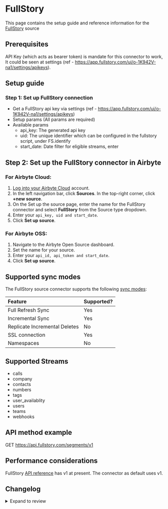 # FullStory

This page contains the setup guide and reference information for the [FullStory](https://developer.fullstory.com/) source

## Prerequisites

API Key (which acts as bearer token) is mandate for this connector to work, It could be seen at settings (ref - https://app.fullstory.com/ui/o-1K942V-na1/settings/apikeys).

## Setup guide

### Step 1: Set up FullStory connection

- Get a FullStory api key via settings (ref - https://app.fullstory.com/ui/o-1K942V-na1/settings/apikeys)
- Setup params (All params are required)
- Available params
  - api_key: The generated api key
  - uid: The unique identifier which can be configured in the fullstory script, under FS.identify
  - start_date: Date filter for eligible streams, enter

## Step 2: Set up the FullStory connector in Airbyte

### For Airbyte Cloud:

1. [Log into your Airbyte Cloud](https://cloud.airbyte.io/workspaces) account.
2. In the left navigation bar, click **Sources**. In the top-right corner, click **+new source**.
3. On the Set up the source page, enter the name for the FullStory connector and select **FullStory** from the Source type dropdown.
4. Enter your `api_key, uid and start_date`.
5. Click **Set up source**.

### For Airbyte OSS:

1. Navigate to the Airbyte Open Source dashboard.
2. Set the name for your source.
3. Enter your `api_id, api_token and start_date`.
4. Click **Set up source**.

## Supported sync modes

The FullStory source connector supports the following [sync modes](https://docs.airbyte.com/cloud/core-concepts#connection-sync-modes):

| Feature                       | Supported? |
| :---------------------------- | :--------- |
| Full Refresh Sync             | Yes        |
| Incremental Sync              | Yes        |
| Replicate Incremental Deletes | No         |
| SSL connection                | Yes        |
| Namespaces                    | No         |

## Supported Streams

- calls
- company
- contacts
- numbers
- tags
- user_availablity
- users
- teams
- webhooks

## API method example

GET https://api.fullstory.com/segments/v1

## Performance considerations

FullStory [API reference](https://api.fullstory.com) has v1 at present. The connector as default uses v1.

## Changelog

<details>
  <summary>Expand to review</summary>

| Version | Date       | Pull Request                                       | Subject        |
| :------ | :--------- | :------------------------------------------------- | :------------- |
| 0.2.14 | 2025-03-08 | [55299](https://github.com/airbytehq/airbyte/pull/55299) | Update dependencies |
| 0.2.13 | 2025-03-01 | [54968](https://github.com/airbytehq/airbyte/pull/54968) | Update dependencies |
| 0.2.12 | 2025-02-22 | [54398](https://github.com/airbytehq/airbyte/pull/54398) | Update dependencies |
| 0.2.11 | 2025-02-15 | [53768](https://github.com/airbytehq/airbyte/pull/53768) | Update dependencies |
| 0.2.10 | 2025-02-08 | [53359](https://github.com/airbytehq/airbyte/pull/53359) | Update dependencies |
| 0.2.9 | 2025-02-01 | [52870](https://github.com/airbytehq/airbyte/pull/52870) | Update dependencies |
| 0.2.8 | 2025-01-25 | [52304](https://github.com/airbytehq/airbyte/pull/52304) | Update dependencies |
| 0.2.7 | 2025-01-18 | [51657](https://github.com/airbytehq/airbyte/pull/51657) | Update dependencies |
| 0.2.6 | 2025-01-11 | [51078](https://github.com/airbytehq/airbyte/pull/51078) | Update dependencies |
| 0.2.5 | 2025-01-04 | [50587](https://github.com/airbytehq/airbyte/pull/50587) | Update dependencies |
| 0.2.4 | 2024-12-21 | [50050](https://github.com/airbytehq/airbyte/pull/50050) | Update dependencies |
| 0.2.3 | 2024-12-14 | [49524](https://github.com/airbytehq/airbyte/pull/49524) | Update dependencies |
| 0.2.2 | 2024-12-12 | [49156](https://github.com/airbytehq/airbyte/pull/49156) | Update dependencies |
| 0.2.1 | 2024-10-29 | [47794](https://github.com/airbytehq/airbyte/pull/47794) | Update dependencies |
| 0.2.0 | 2024-08-23 | [44612](https://github.com/airbytehq/airbyte/pull/44612) | Refactor connector to manifest-only format |
| 0.1.14 | 2024-08-17 | [44222](https://github.com/airbytehq/airbyte/pull/44222) | Update dependencies |
| 0.1.13 | 2024-08-12 | [43781](https://github.com/airbytehq/airbyte/pull/43781) | Update dependencies |
| 0.1.12 | 2024-08-10 | [43688](https://github.com/airbytehq/airbyte/pull/43688) | Update dependencies |
| 0.1.11 | 2024-08-03 | [43197](https://github.com/airbytehq/airbyte/pull/43197) | Update dependencies |
| 0.1.10 | 2024-07-27 | [42694](https://github.com/airbytehq/airbyte/pull/42694) | Update dependencies |
| 0.1.9 | 2024-07-20 | [42299](https://github.com/airbytehq/airbyte/pull/42299) | Update dependencies |
| 0.1.8 | 2024-07-13 | [41798](https://github.com/airbytehq/airbyte/pull/41798) | Update dependencies |
| 0.1.7 | 2024-07-10 | [41387](https://github.com/airbytehq/airbyte/pull/41387) | Update dependencies |
| 0.1.6 | 2024-07-09 | [41190](https://github.com/airbytehq/airbyte/pull/41190) | Update dependencies |
| 0.1.5 | 2024-07-06 | [40867](https://github.com/airbytehq/airbyte/pull/40867) | Update dependencies |
| 0.1.4 | 2024-06-25 | [40333](https://github.com/airbytehq/airbyte/pull/40333) | Update dependencies |
| 0.1.3 | 2024-06-22 | [40192](https://github.com/airbytehq/airbyte/pull/40192) | Update dependencies |
| 0.1.2 | 2024-06-06 | [39195](https://github.com/airbytehq/airbyte/pull/39195) | [autopull] Upgrade base image to v1.2.2 |
| 0.1.1 | 2024-05-20 | [38420](https://github.com/airbytehq/airbyte/pull/38420) | [autopull] base image + poetry + up_to_date |
| 0.1.0   | 2023-04-25 | [Init](https://github.com/airbytehq/airbyte/pull/) | Initial commit |

</details>
